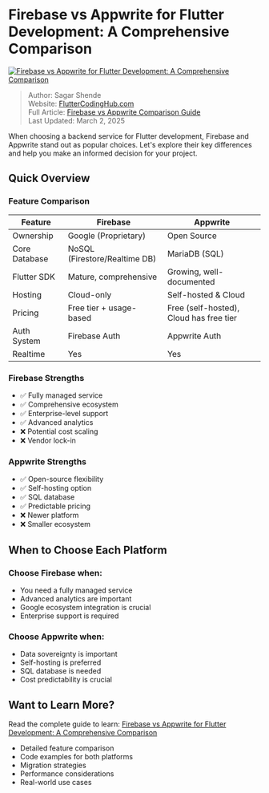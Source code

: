 # Firebase vs Appwrite for Flutter Development: A Comprehensive Comparison

[![Firebase vs Appwrite for Flutter Development: A Comprehensive Comparison](https://fluttercodinghub.com/wp-content/uploads/2025/02/supbase-appwrite-1664x936.jpeg)](https://fluttercodinghub.com/firebase-appwrite-for-flutter-development-comparison/)

> Author: Sagar Shende  
> Website: [FlutterCodingHub.com](https://fluttercodinghub.com)  
> Full Article: [Firebase vs Appwrite Comparison Guide](https://fluttercodinghub.com/firebase-appwrite-for-flutter-development-comparison/)  
> Last Updated: March 2, 2025

When choosing a backend service for Flutter development, Firebase and Appwrite stand out as popular choices. Let's explore their key differences and help you make an informed decision for your project.

## Quick Overview

### Feature Comparison

| Feature | Firebase | Appwrite |
|---------|----------|----------|
| Ownership | Google (Proprietary) | Open Source |
| Core Database | NoSQL (Firestore/Realtime DB) | MariaDB (SQL) |
| Flutter SDK | Mature, comprehensive | Growing, well-documented |
| Hosting | Cloud-only | Self-hosted & Cloud |
| Pricing | Free tier + usage-based | Free (self-hosted), Cloud has free tier |
| Auth System | Firebase Auth | Appwrite Auth |
| Realtime | Yes | Yes |

### Firebase Strengths
- ✅ Fully managed service
- ✅ Comprehensive ecosystem
- ✅ Enterprise-level support
- ✅ Advanced analytics
- ❌ Potential cost scaling
- ❌ Vendor lock-in

### Appwrite Strengths
- ✅ Open-source flexibility
- ✅ Self-hosting option
- ✅ SQL database
- ✅ Predictable pricing
- ❌ Newer platform
- ❌ Smaller ecosystem

## When to Choose Each Platform

### Choose Firebase when:
- You need a fully managed service
- Advanced analytics are important
- Google ecosystem integration is crucial
- Enterprise support is required

### Choose Appwrite when:
- Data sovereignty is important
- Self-hosting is preferred
- SQL database is needed
- Cost predictability is crucial

## Want to Learn More?

Read the complete guide to learn: [Firebase vs Appwrite for Flutter Development: A Comprehensive Comparison](https://fluttercodinghub.com/firebase-appwrite-for-flutter-development-comparison/)
- Detailed feature comparison
- Code examples for both platforms
- Migration strategies
- Performance considerations
- Real-world use cases
